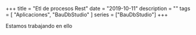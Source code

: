+++
title = "Etl de procesos Rest"
date = "2019-10-11"
description = ""
tags = [ "Aplicaciones", "BauDbStudio" ]
series = ["BauDbStudio"]
+++

Estamos trabajando en ello
